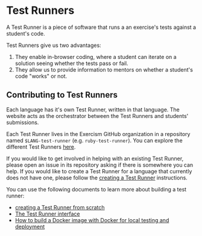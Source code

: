 # Test Runners

A Test Runner is a piece of software that runs a an exercise's tests against a student's code.

Test Runners give us two advantages:

1. They enable in-browser coding, where a student can iterate on a solution seeing whether the tests pass or fail.
2. They allow us to provide information to mentors on whether a student's code "works" or not.

## Contributing to Test Runners

Each language has it's own Test Runner, written in that language.
The website acts as the orchestrator between the Test Runners and students' submissions.

Each Test Runner lives in the Exercism GitHub organization in a repository named `$LANG-test-runner` (e.g. `ruby-test-runner`).
You can explore the different Test Runners [here](https://github.com/exercism?q=-test-runner).

If you would like to get involved in helping with an existing Test Runner, please open an issue in its repository asking if there is somewhere you can help.
If you would like to create a Test Runner for a language that currently does not have one, please follow the [creating a Test Runner](creating-from-scratch.md) instructions.

You can use the following documents to learn more about building a test runner:

- [creating a Test Runner from scratch](/docs/building/tooling/test-runners/creating-from-scratch)
- [The Test Runner interface](/docs/building/tooling/test-runners/interface)
- [How to build a Docker image with Docker for local testing and deployment](/docs/building/tooling/test-runners/docker)
